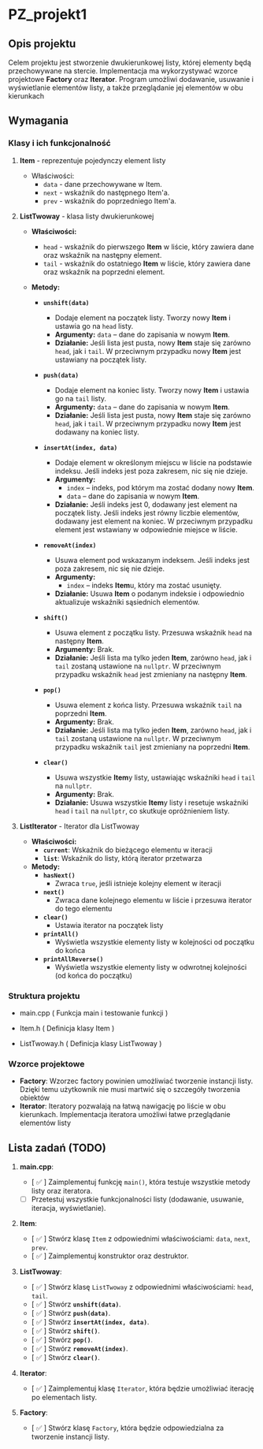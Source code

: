 # PZ_projekt1

## Opis projektu

Celem projektu jest stworzenie dwukierunkowej listy, której elementy będą przechowywane na stercie. Implementacja ma wykorzystywać wzorce projektowe **Factory** oraz **Iterator**. Program umożliwi dodawanie, usuwanie i wyświetlanie elementów listy, a także przeglądanie jej elementów w obu kierunkach

## Wymagania

### Klasy i ich funkcjonalność

1. **Item** - reprezentuje pojedynczy element listy
    - Właściwości:
        - `data` - dane przechowywane w Item.
        - `next` - wskaźnik do następnego Item'a.
        - `prev` - wskaźnik do poprzedniego Item'a.

1. **ListTwoway** - klasa listy dwukierunkowej
   - **Właściwości:**
     - `head` - wskaźnik do pierwszego **Item** w liście, który zawiera dane oraz wskaźnik na następny element.
     - `tail` - wskaźnik do ostatniego **Item** w liście, który zawiera dane oraz wskaźnik na poprzedni element.
   
   - **Metody:**

     - **`unshift(data)`**  
       - Dodaje element na początek listy. Tworzy nowy **Item** i ustawia go na `head` listy.
       - **Argumenty:** `data` – dane do zapisania w nowym **Item**.
       - **Działanie:** Jeśli lista jest pusta, nowy **Item** staje się zarówno `head`, jak i `tail`. W przeciwnym przypadku nowy **Item** jest ustawiany na początek listy.

     - **`push(data)`**  
       - Dodaje element na koniec listy. Tworzy nowy **Item** i ustawia go na `tail` listy.
       - **Argumenty:** `data` – dane do zapisania w nowym **Item**.
       - **Działanie:** Jeśli lista jest pusta, nowy **Item** staje się zarówno `head`, jak i `tail`. W przeciwnym przypadku nowy **Item** jest dodawany na koniec listy.

     - **`insertAt(index, data)`**  
       - Dodaje element w określonym miejscu w liście na podstawie indeksu. Jeśli indeks jest poza zakresem, nic się nie dzieje.
       - **Argumenty:** 
         - `index` – indeks, pod którym ma zostać dodany nowy **Item**.
         - `data` – dane do zapisania w nowym **Item**.
       - **Działanie:** Jeśli indeks jest 0, dodawany jest element na początek listy. Jeśli indeks jest równy liczbie elementów, dodawany jest element na koniec. W przeciwnym przypadku element jest wstawiany w odpowiednie miejsce w liście.

     - **`removeAt(index)`**  
       - Usuwa element pod wskazanym indeksem. Jeśli indeks jest poza zakresem, nic się nie dzieje.
       - **Argumenty:**
         - `index` – indeks **Item**u, który ma zostać usunięty.
       - **Działanie:** Usuwa **Item** o podanym indeksie i odpowiednio aktualizuje wskaźniki sąsiednich elementów.

     - **`shift()`**  
       - Usuwa element z początku listy. Przesuwa wskaźnik `head` na następny **Item**.
       - **Argumenty:** Brak.
       - **Działanie:** Jeśli lista ma tylko jeden **Item**, zarówno `head`, jak i `tail` zostaną ustawione na `nullptr`. W przeciwnym przypadku wskaźnik `head` jest zmieniany na następny **Item**.

     - **`pop()`**  
       - Usuwa element z końca listy. Przesuwa wskaźnik `tail` na poprzedni **Item**.
       - **Argumenty:** Brak.
       - **Działanie:** Jeśli lista ma tylko jeden **Item**, zarówno `head`, jak i `tail` zostaną ustawione na `nullptr`. W przeciwnym przypadku wskaźnik `tail` jest zmieniany na poprzedni **Item**.

     - **`clear()`**  
       - Usuwa wszystkie **Item**y listy, ustawiając wskaźniki `head` i `tail` na `nullptr`.
       - **Argumenty:** Brak.
       - **Działanie:** Usuwa wszystkie **Item**y listy i resetuje wskaźniki `head` i `tail` na `nullptr`, co skutkuje opróżnieniem listy.

1. **ListIterator** - Iterator dla ListTwoway
   - **Właściwości:**
        - **`current`**: Wskaźnik do bieżącego elementu w iteracji
        - **`list`**: Wskaźnik do listy, którą iterator przetwarza
   - **Metody:**
     - **`hasNext()`**  
        - Zwraca `true`, jeśli istnieje kolejny element w iteracji
     - **`next()`**  
        - Zwraca dane kolejnego elementu w liście i przesuwa iterator do tego elementu
     - **`clear()`**  
        - Ustawia iterator na początek listy
     - **`printAll()`**  
        - Wyświetla wszystkie elementy listy w kolejności od początku do końca
     - **`printAllReverse()`**  
        - Wyświetla wszystkie elementy listy w odwrotnej kolejności (od końca do początku)

### Struktura projektu

- main.cpp ( Funkcja main i testowanie funkcji )

- Item.h ( Definicja klasy Item )

- ListTwoway.h ( Definicja klasy ListTwoway )

### Wzorce projektowe

- **Factory**: Wzorzec factory powinien umożliwiać tworzenie instancji listy. Dzięki temu użytkownik nie musi martwić się o szczegóły tworzenia obiektów
- **Iterator**: Iteratory pozwalają na łatwą nawigację po liście w obu kierunkach. Implementacja iteratora umożliwi łatwe przeglądanie elementów listy

## Lista zadań (TODO)

1. **main.cpp**:
    - [ ✅ ] Zaimplementuj funkcję `main()`, która testuje wszystkie metody listy oraz iteratora.
    - [ ] Przetestuj wszystkie funkcjonalności listy (dodawanie, usuwanie, iteracja, wyświetlanie).
2. **Item**:
    - [ ✅ ] Stwórz klasę `Item` z odpowiednimi właściwościami: `data`, `next`, `prev`.
    - [ ✅ ] Zaimplementuj konstruktor oraz destruktor.
3. **ListTwoway**:
    - [ ✅ ] Stwórz klasę `ListTwoway` z odpowiednimi właściwościami: `head`, `tail`.
    - [ ✅ ] Stwórz **`unshift(data)`**.
    - [ ✅ ] Stwórz **`push(data)`**.
    - [ ✅ ] Stwórz **`insertAt(index, data)`**.
    - [ ✅ ] Stwórz **`shift()`**.
    - [ ✅ ] Stwórz **`pop()`**.
    - [ ✅ ] Stwórz **`removeAt(index)`**.
    - [ ✅ ] Stwórz **`clear()`**.

4. **Iterator**:
    - [ ✅ ] Zaimplementuj klasę `Iterator`, która będzie umożliwiać iterację po elementach listy.

5. **Factory**:
    - [ ✅ ] Stwórz klasę `Factory`, która będzie odpowiedzialna za tworzenie instancji listy.
